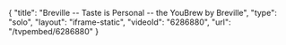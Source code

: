 {
    "title": "Breville -- Taste is Personal -- the YouBrew by Breville",
    "type": "solo",
    "layout": "iframe-static",
    "videoId": "6286880",
    "url": "\/tvpembed\/6286880"
}